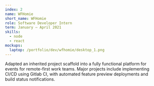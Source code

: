 ```yaml
---
index: 2
name: WFHomie
short_name: WFHomie
role: Software Developer Intern
term: January – April 2021
skills:
  - node
  - react
mockups:
  laptop: /portfolio/dev/wfhomie/desktop_1.png
---
```

Adapted an inherited project scaffold into a fully functional platform for events for remote-first work teams. Major projects include implementing CI/CD using Gitlab CI, with automated feature preview deployments and build status notifications.
